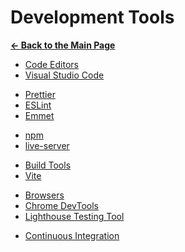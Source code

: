 # Development Tools

[**&larr; Back to the Main Page**](./../README.md)

- [Code Editors](./code-editors.md)
- [Visual Studio Code](./vscode.md)

<div></div>

- [Prettier](./prettier.md)
- [ESLint](./eslint.md)
- [Emmet](./emmet.md)

<div></div>

- [npm](./npm.md)
- [live-server](./live-server.md)

<div></div>

- [Build Tools](./build-tools.md)
- [Vite](./vite.md)

<div></div>

- [Browsers](https://caniuse.com/)
- [Chrome DevTools](https://developer.chrome.com/docs/devtools/)
- [Lighthouse Testing Tool](https://developer.chrome.com/docs/lighthouse/overview/)

<div></div>

- [Continuous Integration](./cont-integration.md)

<br>

<!-- ## Testing and Optimization Tools

- [**The Front-End Checklist**](https://frontendchecklist.io/)
- [**Website Speed Optimization Guide**](https://kinsta.com/learn/page-speed/)
- [**Woorank**](https://www.woorank.com/)
- [**Google Analytics**](http://www.google.com/analytics)

<br> -->

<!-- # Optimizing

https://reactjs.org/docs/optimizing-performance.html

https://web.dev/fast/

https://developer.chrome.com/docs/lighthouse/overview/ -->
